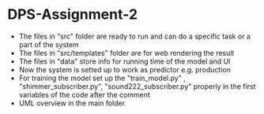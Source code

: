 
# DPS-Assignment-2

- The files in "src" folder are ready to run and can do a specific task or a part of the system
- The files in "src/templates" folder are for web rendering the result
- The files in "data" store info for running time of the model and UI
- Now the system is setted up to work as predictor e.g. production
- For training the model set up the "train_model.py" , "shimmer_subscriber.py", "sound222_subscriber.py" properly in the first variables of the code after the comment
- UML overview in the main folder

